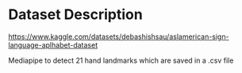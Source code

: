 # Dataset Description
https://www.kaggle.com/datasets/debashishsau/aslamerican-sign-language-aplhabet-dataset

Mediapipe to detect 21 hand landmarks which are saved in a .csv file
